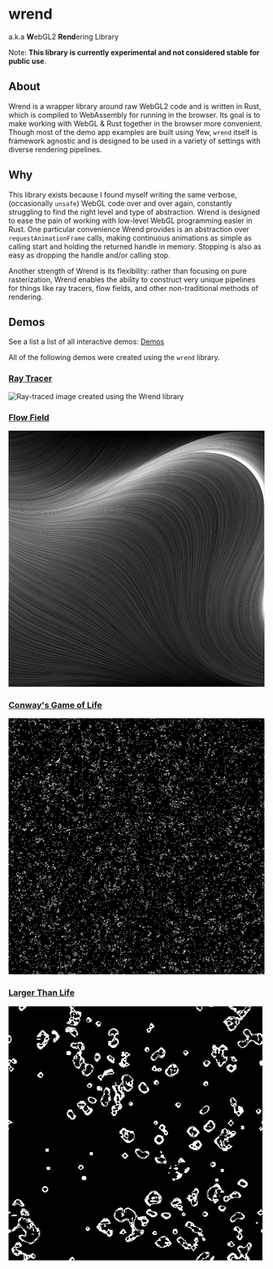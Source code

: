 # wrend

a.k.a **W**ebGL2 **Rend**ering Library

Note: **This library is currently experimental and not considered stable for public use**.

## About

Wrend is a wrapper library around raw WebGL2 code and is written in Rust, which is compiled to WebAssembly for running in the browser. Its goal is to make working with WebGL & Rust together in the browser more convenient. Though most of the demo app examples are built using Yew, `wrend` itself is framework agnostic and is designed to be used in a variety of settings with diverse rendering pipelines.

## Why

This library exists because I found myself writing the same verbose, (occasionally `unsafe`) WebGL code over and over again, constantly struggling to find the right level and type of abstraction. Wrend is designed to ease the pain of working with low-level WebGL programming easier in Rust. One particular convenience Wrend provides is an abstraction over `requestAnimationFrame` calls, making continuous animations as simple as calling start and holding the returned handle in memory. Stopping is also as easy as dropping the handle and/or calling stop.

Another strength of Wrend is its flexibility: rather than focusing on pure rasterization, Wrend enables the ability to construct very unique pipelines for things like ray tracers, flow fields, and other non-traditional methods of rendering.

## Demos

See a list a list of all interactive demos: [Demos](https://austintheriot.github.io/wrend/)

All of the following demos were created using the `wrend` library.

### [Ray Tracer](https://austintheriot.github.io/wrend/ray-tracer)

![Ray-traced image created using the Wrend library](/demos/screenshots/ray_tracer.png)

### [Flow Field](https://austintheriot.github.io/wrend/flow-field)

![A particle flow field](/demos/screenshots/flow_field.png)

### [Conway's Game of Life](https://austintheriot.github.io/wrend/game-of-life)

![Screenshot of Conway's Game of Life simulation](/demos/screenshots/game_of_life.png)

### [Larger Than Life](https://austintheriot.github.io/wrend/larger-than-life)

![Screenshot of the Larger Than Life simulation](/demos/screenshots/larger_than_life.png)
